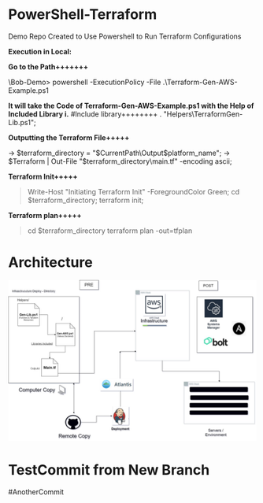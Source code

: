 # PowerShell-Terraform
Demo Repo Created to Use Powershell to Run Terraform Configurations

**Execution in Local:**

**Go to the Path+++++++**

\Bob-Demo> powershell -ExecutionPolicy -File .\Terraform-Gen-AWS-Example.ps1

**It will take the Code of Terraform-Gen-AWS-Example.ps1 with the Help of Included Library i.**
#Include library++++++++
. "Helpers\TerraformGen-Lib.ps1";

**Outputting the Terraform File+++++**

-> $terraform_directory = "$CurrentPath\Output\$platform_name";
-> $Terraform | Out-File "$terraform_directory\main.tf" -encoding ascii;


**Terraform Init+++++**

> Write-Host "Initiating Terraform Init" -ForegroundColor Green;
    cd $terraform_directory;
    terraform init;

**Terraform plan+++++**

> cd $terraform_directory
terraform plan -out=tfplan

# Architecture

**![alt text](https://github.com/shubhdev79/PowerShell-Terraform/blob/master/Ansible-Automation.jpg)**

# TestCommit from New Branch

#AnotherCommit
